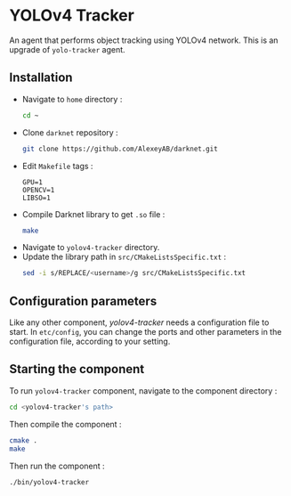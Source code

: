 # YOLOv4 Tracker

An agent that performs object tracking using YOLOv4 network. This is an upgrade of `yolo-tracker` agent.

## Installation

-   Navigate to `home` directory :
    ```bash
    cd ~
    ```
-   Clone `darknet` repository :
    ```bash
    git clone https://github.com/AlexeyAB/darknet.git
    ```
-   Edit `Makefile` tags :
    ```
    GPU=1
    OPENCV=1
    LIBSO=1
    ```
-   Compile Darknet library to get `.so` file :
    ```bash
    make
    ```
-   Navigate to `yolov4-tracker` directory.
-   Update the library path in `src/CMakeListsSpecific.txt` :
    ```bash
    sed -i s/REPLACE/<username>/g src/CMakeListsSpecific.txt
    ```

## Configuration parameters

Like any other component, *yolov4-tracker* needs a configuration file to start. In `etc/config`, you can change the ports and other parameters in the configuration file, according to your setting.

## Starting the component

To run `yolov4-tracker` component, navigate to the component directory :
```bash
cd <yolov4-tracker's path> 
```

Then compile the component :
```bash
cmake .
make
```

Then run the component :
```bash
./bin/yolov4-tracker
```
